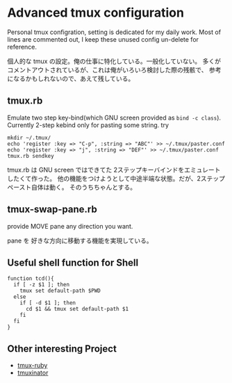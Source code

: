 Advanced tmux configuration
==================================
Personal tmux configration, setting is dedicated for my daily work.
Most of lines are commented out, I keep these unused config un-delete for reference.

個人的な tmux の設定。俺の仕事に特化している。一般化していない。
多くがコメントアウトされているが、これは俺がいろいろ検討した際の残骸で、
参考になるかもしれないので、あえて残している。

## tmux.rb
Emulate two step key-bind(which GNU screen provided as `bind -c class`).
Currently 2-step kebind only for pasting some string.
try

    mkdir ~/.tmux/
    echo 'register :key => "C-p", :string => "ABC"' >> ~/.tmux/paster.conf
    echo 'register :key => "j", :string => "DEF"' >> ~/.tmux/paster.conf
    tmux.rb sendkey


tmux.rb は GNU screen ではできてた 2ステップキーバインドをエミュレートしたくて作った。
他の機能をつけようとして中途半端な状態。だが、2ステップペースト自体は動く。
そのうちちゃんとする。

## tmux-swap-pane.rb
provide MOVE pane any direction you want.

pane を 好きな方向に移動する機能を実現している。

## Useful shell function for Shell

    function tcd(){
      if [ -z $1 ]; then
        tmux set default-path $PWD
      else
        if [ -d $1 ]; then
          cd $1 && tmux set default-path $1
        fi
      fi
    }

## Other interesting Project
* [tmux-ruby](https://github.com/dominikh/tmux-ruby)
* [tmuxinator](https://github.com/aziz/tmuxinator)
